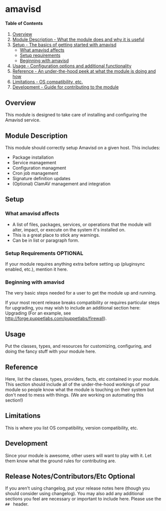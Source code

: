 # amavisd

#### Table of Contents

1. [Overview](#overview)
2. [Module Description - What the module does and why it is useful](#module-description)
3. [Setup - The basics of getting started with amavisd](#setup)
    * [What amavisd affects](#what-amavisd-affects)
    * [Setup requirements](#setup-requirements)
    * [Beginning with amavisd](#beginning-with-amavisd)
4. [Usage - Configuration options and additional functionality](#usage)
5. [Reference - An under-the-hood peek at what the module is doing and how](#reference)
5. [Limitations - OS compatibility, etc.](#limitations)
6. [Development - Guide for contributing to the module](#development)

## Overview

This module is designed to take care of installing and configuring the Amavisd
service.

## Module Description

This module should correctly setup Amavisd on a given host.  This includes:

* Package installation
* Service management
* Configuration managment
* Cron job management
* Signature definition updates
* (Optional) ClamAV management and integration

## Setup

### What amavisd affects

* A list of files, packages, services, or operations that the module will alter,
  impact, or execute on the system it's installed on.
* This is a great place to stick any warnings.
* Can be in list or paragraph form.

### Setup Requirements **OPTIONAL**

If your module requires anything extra before setting up (pluginsync enabled,
etc.), mention it here.

### Beginning with amavisd

The very basic steps needed for a user to get the module up and running.

If your most recent release breaks compatibility or requires particular steps
for upgrading, you may wish to include an additional section here: Upgrading
(For an example, see http://forge.puppetlabs.com/puppetlabs/firewall).

## Usage

Put the classes, types, and resources for customizing, configuring, and doing
the fancy stuff with your module here.

## Reference

Here, list the classes, types, providers, facts, etc contained in your module.
This section should include all of the under-the-hood workings of your module so
people know what the module is touching on their system but don't need to mess
with things. (We are working on automating this section!)

## Limitations

This is where you list OS compatibility, version compatibility, etc.

## Development

Since your module is awesome, other users will want to play with it. Let them
know what the ground rules for contributing are.

## Release Notes/Contributors/Etc **Optional**

If you aren't using changelog, put your release notes here (though you should
consider using changelog). You may also add any additional sections you feel are
necessary or important to include here. Please use the `## ` header.
